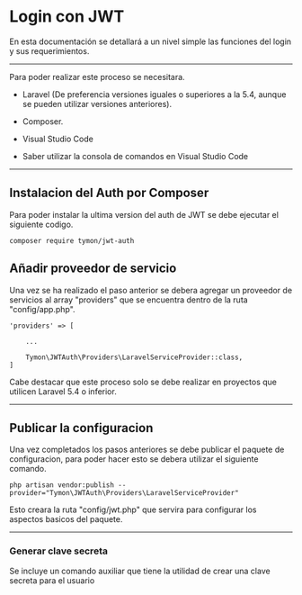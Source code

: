# Login con JWT

En esta documentación se detallará a un nivel simple las funciones del login y sus requerimientos.

---

Para poder realizar este proceso se necesitara.

* Laravel (De preferencia versiones iguales o superiores a la 5.4, aunque se pueden utilizar versiones anteriores).

* Composer.

* Visual Studio Code

* Saber utilizar la consola de comandos en Visual Studio Code

---

## Instalacion del Auth por Composer

Para poder instalar la ultima version del auth de JWT se debe ejecutar el siguiente codigo.

    composer require tymon/jwt-auth

## Añadir proveedor de servicio

Una vez se ha realizado el paso anterior se debera agregar un proveedor de servicios al array "providers" que se encuentra dentro de la ruta "config/app.php".

    'providers' => [

        ...

        Tymon\JWTAuth\Providers\LaravelServiceProvider::class,
    ]

Cabe destacar que este proceso solo se debe realizar en proyectos que utilicen Laravel 5.4 o inferior.

---

## Publicar la configuracion

Una vez completados los pasos anteriores se debe publicar el paquete de configuracion, para poder hacer esto se debera utilizar el siguiente comando.

    php artisan vendor:publish --provider="Tymon\JWTAuth\Providers\LaravelServiceProvider"

Esto creara la ruta "config/jwt.php" que servira para configurar los aspectos basicos del paquete.

---

### Generar clave secreta

Se incluye un comando auxiliar que tiene la utilidad de crear una clave secreta para el usuario